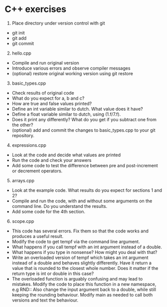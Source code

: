 # C++ exercises
1. Place directory under version control with git
 * git init
 * git add
 * git commit
2. hello.cpp
 * Compile and run original version
 * Introduce various errors and observe compiler messages
 * (optional) restore original working version using git restore
3. basic_types.cpp
 * Check results of original code
 * What do you expect for a, b and c?
 * How are true and false values printed?
 * Define an int variable similar to dutch. What value does it have?
 * Define a float variable similar to dutch, using (1.f/7.f).
 * Does it print any differently? What do you get if you subtract one from the
   other?
 * (optional) add and commit the changes to basic_types.cpp to your git
   repository.
4. expressions.cpp
 * Look at the code and decide what values are printed
 * Run the code and check your answers
 * Add some code to test the difference between pre and post-increment or
   decrement operators.
5. arrays.cpp
 * Look at the example code. What results do you expect for sections 1 and 2?
 * Compile and run the code, with and without some arguments on the command
   line.  Do you understand the results.
 * Add some code for the 4th section.
6. scope.cpp
 * This code has several errors. Fix them so that the code works and produces a
   useful result.
 * Modify the code to get tempf via the command line argument.
 * What happens if you call tempf with an int argument instead of a double.
 * What happens if you type in nonsense?  How might you deal with that?
 * Write an overloaded version of tempf which takes an int argument instead of a
   double and behaves slightly differently. Have it return a value that is
   rounded to the closest whole number.  Does it matter if the return type is
   int or double in this case?
 * The overloaded function is arguably confusing and may lead to mistakes.
   Modify the code to place this function in a new namespace, e.g RND::
   Also change the input argument back to a double, while still keeping the
   rounding behaviour.  Modify main as needed to call both versions and text the
   behaviour.
